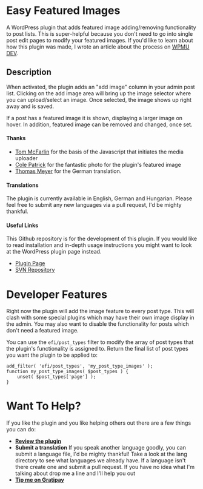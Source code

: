 # Easy Featured Images

A WordPress plugin that adds featured image adding/removing functionality to post lists. This is super-helpful because you don't need to go into single post edit pages to modify your featured images. If you'd like to learn about how this plugin was made, I wrote an article about the process on [WPMU DEV](https://premium.wpmudev.org/blog/easy-featured-images/).

## Description

When activated, the plugin adds an "add image" column in your admin post list. Clicking on the add image area will bring up the image selector where you can upload/select an image. Once selected, the image shows up right away and is saved.

If a post has a featured image it is shown, displaying a larger image on hover. In addition, featured image can be removed and changed, once set.

#### Thanks

- [Tom McFarlin](https://tommcfarlin.com/the-wordpress-media-uploader/) for the basis of the Javascript that initiates the media uploader
- [Cole Patrick](https://unsplash.com/colepatrick) for the fantastic photo for the plugin's featured image
- [Thomas Meyer](https://github.com/tmconnect) for the German translation.

#### Translations

The plugin is currently available in English, German and Hungarian. Please feel free to submit any new languages via a pull request, I'd be mighty thankful.

#### Useful Links

This Github repository is for the development of this plugin. If you would like to read installation and in-depth usage instructions you might want to look at the WordPress plugin page instead.

* [Plugin Page](https://wordpress.org/plugins/easy-featured-images/)
* [SVN Repository](http://plugins.svn.wordpress.org/easy-featured-images/)

# Developer Features

Right now the plugin will add the image feature to every post type. This will clash with some special plugins which may have their own image display in the admin. You may also want to disable the functionality for posts which don't need a featured image.

You can use the `efi/post_types` filter to modify the array of post types that the plugin's functionality is assigned to. Return the final list of post types you want the plugin to be applied to:

```
add_filter( 'efi/post_types', 'my_post_type_images' );
function my_post_type_images( $post_types ) {
    unset( $post_types['page'] );
}
```

# Want To Help?

If you like the plugin and you like helping others out there are a few things you can do:

* **[Review the plugin](https://wordpress.org/support/view/plugin-reviews/easy-featured-images)**
* **Submit a translation** If you speak another language goodly, you can submit a language file, I'd be mighty thankful! Take a look at the lang directory to see what languages we already have. If a language isn't there create one and submit a pull request. If you have no idea what I'm talking about drop me a line and I'll help you out
* **[Tip me on Gratipay](https://gratipay.com/danielpataki/)**

